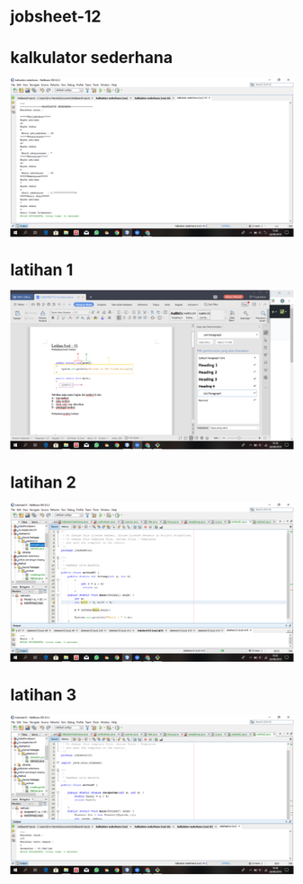 # jobsheet-12
# kalkulator sederhana
![Alt Text](https://github.com/divamaretta/jobsheet-12/blob/master/Screenshot%20(211).png)
# latihan 1
![Alt Text](https://github.com/divamaretta/jobsheet-12/blob/master/Screenshot%20(215).png)
# latihan 2
![Alt Text](https://github.com/divamaretta/jobsheet-12/blob/master/Screenshot%20(216).png)
# latihan 3
![Alt Text](https://github.com/divamaretta/jobsheet-12/blob/master/Screenshot%20(218).png)
